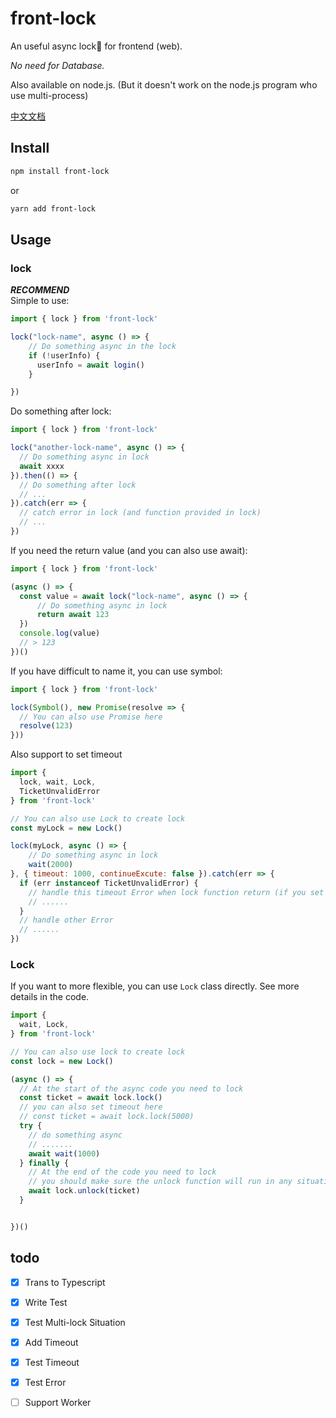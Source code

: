 # front-lock
An useful async lock🔐 for frontend (web). 

_No need for Database._

Also available on node.js.
(But it doesn't work on the node.js program who use  multi-process)

[中文文档](https://github.com/winrey/front-lock/blob/main/README.zh.md)

## Install
```bash
npm install front-lock
```
or
```bash
yarn add front-lock
```

## Usage
### lock
___RECOMMEND___  
Simple to use:
```javascript
import { lock } from 'front-lock'

lock("lock-name", async () => {
    // Do something async in the lock
    if (!userInfo) {
      userInfo = await login()
    }

})
```
Do something after lock:
```javascript
import { lock } from 'front-lock'

lock("another-lock-name", async () => {
  // Do something async in lock
  await xxxx
}).then(() => {
  // Do something after lock
  // ...
}).catch(err => {
  // catch error in lock (and function provided in lock)
  // ...
})
```
If you need the return value (and you can also use await):
```javascript
import { lock } from 'front-lock'

(async () => {
  const value = await lock("lock-name", async () => {
      // Do something async in lock
      return await 123
  })
  console.log(value)
  // > 123
})()
```
If you have difficult to name it, you can use symbol:
```javascript
import { lock } from 'front-lock'

lock(Symbol(), new Promise(resolve => {
  // You can also use Promise here
  resolve(123)
}))
```
Also support to set timeout
```javascript
import {
  lock, wait, Lock,
  TicketUnvalidError
} from 'front-lock'

// You can also use Lock to create lock
const myLock = new Lock()

lock(myLock, async () => {
    // Do something async in lock
    wait(2000)
}, { timeout: 1000, continueExcute: false }).catch(err => {
  if (err instanceof TicketUnvalidError) {
    // handle this timeout Error when lock function return (if you set {continueExcute: false})
    // ......
  }
  // handle other Error
  // ......
})
```

### Lock
If you want to more flexible, you can use `Lock` class directly. See more details in the code. 
```javascript
import {
  wait, Lock,
} from 'front-lock'

// You can also use lock to create lock
const lock = new Lock()

(async () => {
  // At the start of the async code you need to lock
  const ticket = await lock.lock()
  // you can also set timeout here
  // const ticket = await lock.lock(5000)
  try {
    // do something async
    // .......
    await wait(1000)
  } finally {
    // At the end of the code you need to lock
    // you should make sure the unlock function will run in any situation, or set a timeout.
    await lock.unlock(ticket)
  }


})()

```
## todo
* [x] Trans to Typescript
* [x] Write Test
* [x] Test Multi-lock Situation
* [x] Add Timeout
* [x] Test Timeout
* [x] Test Error
* [ ] Support Worker

